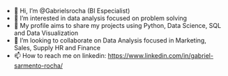 - 👋 Hi, I’m @Gabrielsrocha (BI Especialist)
- 👀 I’m interested in data analysis focused on problem solving
- 🌱 My profile aims to share my projects using Python, Data Science, SQL and Data Visualization
- 💞️ I’m looking to collaborate on Data Analysis focused in Marketing, Sales, Supply HR and Finance
- 📫 How to reach me on linkedin: https://www.linkedin.com/in/gabriel-sarmento-rocha/

<!---
Gabrielsrocha/Gabrielsrocha is a ✨ special ✨ repository because its `README.md` (this file) appears on your GitHub profile.
You can click the Preview link to take a look at your changes.
--->

